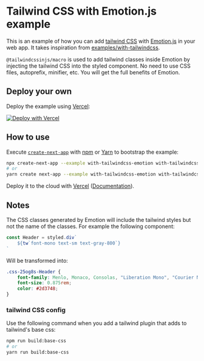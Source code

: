 # Tailwind CSS with Emotion.js example

This is an example of how you can add [tailwind CSS](https://tailwindcss.com/) with [Emotion.js](https://emotion.sh/docs/introduction) in your web app. It takes inspiration from [examples/with-tailwindcss](https://github.com/vercel/next.js/blob/canary/examples/with-tailwindcss/README.md).

`@tailwindcssinjs/macro` is used to add tailwind classes inside Emotion by injecting the tailwind CSS into the styled component. No need to use CSS files, autoprefix, minifier, etc. You will get the full benefits of Emotion.

## Deploy your own

Deploy the example using [Vercel](https://vercel.com):

[![Deploy with Vercel](https://vercel.com/button)](https://vercel.com/import/project?template=https://github.com/vercel/next.js/tree/canary/examples/with-tailwindcss-emotion)

## How to use

Execute [`create-next-app`](https://github.com/vercel/next.js/tree/canary/packages/create-next-app) with [npm](https://docs.npmjs.com/cli/init) or [Yarn](https://yarnpkg.com/lang/en/docs/cli/create/) to bootstrap the example:

```bash
npx create-next-app --example with-tailwindcss-emotion with-tailwindcss-emotion-app
# or
yarn create next-app --example with-tailwindcss-emotion with-tailwindcss-emotion-app
```

Deploy it to the cloud with [Vercel](https://vercel.com/import?filter=next.js&utm_source=github&utm_medium=readme&utm_campaign=next-example) ([Documentation](https://nextjs.org/docs/deployment)).

## Notes

The CSS classes generated by Emotion will include the tailwind styles but not the name of the classes. For example the following component:

```jsx
const Header = styled.div`
	${tw`font-mono text-sm text-gray-800`}
`
```

Will be transformed into:

```css
.css-25og8s-Header {
	font-family: Menlo, Monaco, Consolas, "Liberation Mono", "Courier New", monospace;
	font-size: 0.875rem;
	color: #2d3748;
}
```

### tailwind CSS config

Use the following command when you add a tailwind plugin that adds to tailwind's base css:

```bash
npm run build:base-css
# or
yarn run build:base-css
```
